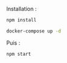 Installation : 
```bash
npm install
```
```bash
docker-compose up -d
```
Puis :
```bash
npm start
```